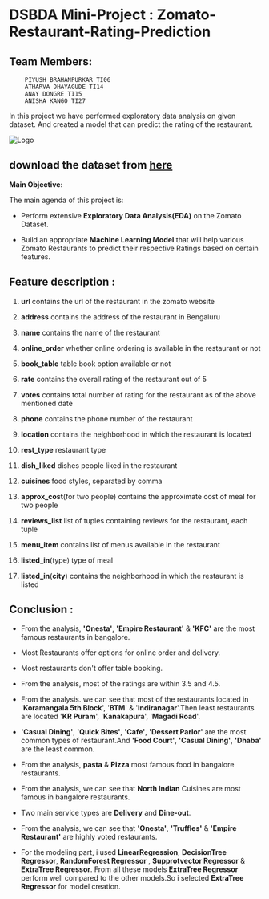 # DSBDA Mini-Project : Zomato-Restaurant-Rating-Prediction

## Team Members:
<ol> 
  
     PIYUSH BRAHANPURKAR TI06
     ATHARVA DHAYAGUDE TI14
     ANAY DONGRE TI15 
     ANISHA KANGO TI27 
  
     

 </ol>


In this project we have performed exploratory data analysis on given dataset. And created a model that can predict the rating of the restaurant.

 ![Logo](https://user-images.githubusercontent.com/29980448/106356015-2f633200-6322-11eb-9e31-a325549bb76a.png)



## download the dataset from [here](https://www.kaggle.com/himanshupoddar/zomato-bangalore-restaurants)


**Main Objective:**

The main agenda of this project is:

- Perform extensive **Exploratory Data Analysis(EDA)** on the Zomato Dataset.

- Build an appropriate **Machine Learning Model** that will help various Zomato Restaurants to predict their respective Ratings based on certain features.


## Feature description :

1. <b>url </B> contains the url of the restaurant in the zomato website

2. **address** contains the address of the restaurant in Bengaluru

3. **name** contains the name of the restaurant

4. **online_order** whether online ordering is available in the restaurant or not

5. **book_table** table book option available or not

6. **rate** contains the overall rating of the restaurant out of 5

7. **votes** contains total number of rating for the restaurant as of the above mentioned date

8. **phone** contains the phone number of the restaurant

9. **location** contains the neighborhood in which the restaurant is located

10. **rest_type** restaurant type

11. **dish_liked** dishes people liked in the restaurant

12. **cuisines** food styles, separated by comma

13. **approx_cost**(for two people) contains the approximate cost of meal for two people

14. **reviews_list** list of tuples containing reviews for the restaurant, each tuple

15. **menu_item** contains list of menus available in the restaurant

16. **listed_in**(type) type of meal

17. **listed_in**(**city**) contains the neighborhood in which the restaurant is listed


##  Conclusion :

- From the analysis, __'Onesta'__, __'Empire Restaurant'__  & __'KFC'__ are the most famous restaurants in bangalore.
- Most Restaurants offer options for online order and delivery.
- Most restaurants don't offer table booking.
- From the analysis, most of the ratings are within 3.5 and 4.5.
- From the analysis. we can see that most of the restaurants located in '__Koramangala 5th Block__', '__BTM__' & '__Indiranagar__'.Then least restaurants are located  '__KR Puram__', '__Kanakapura__', '__Magadi Road__'.

- __'Casual Dining'__, __'Quick Bites'__, __'Cafe'__, __'Dessert Parlor'__ are the most common types of  restaurant.And __'Food Court'__, __'Casual Dining'__, __'Dhaba'__ are the least common. 
-  From the analysis, __pasta__ & __Pizza__ most famous food in bangalore restaurants. 
- From the analysis, we can see that __North Indian__  Cuisines are most famous in bangalore restaurants. 
-  Two main service types are __Delivery__ and __Dine-out__. 
- From the analysis, we can see that   __'Onesta'__, __'Truffles'__ & __'Empire Restaurant'__ are  highly voted restaurants.

- For the modeling part, i used __LinearRegression__, __DecisionTree Regressor__, __RandomForest Regressor__ , __Supprotvector Regressor__ & __ExtraTree Regressor__. From all these models __ExtraTree Regressor__ perform well compared to the other models.So i selected __ExtraTree Regressor__ for model creation.

